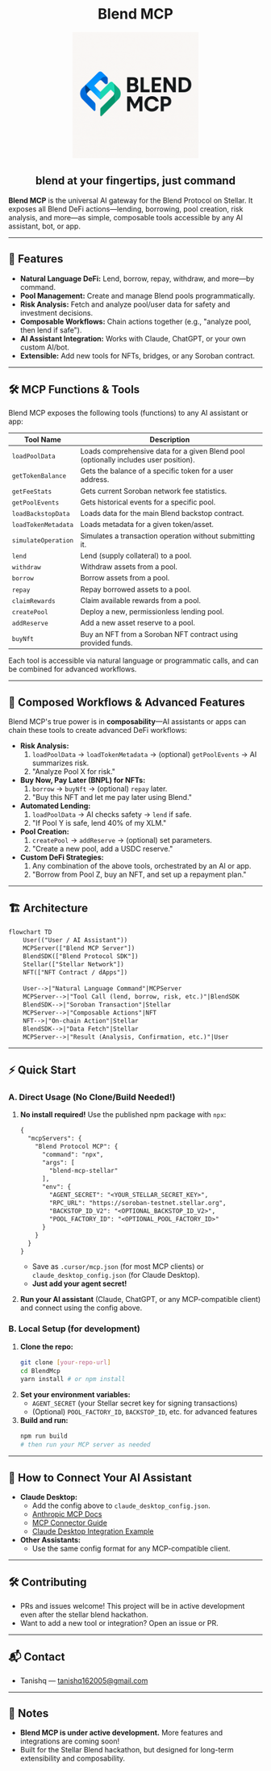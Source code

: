 <h1 align="center">Blend MCP</h1>
<p align="center">
  <img src="./public/blend-mcp-logo.png" alt="Blend MCP Logo" width="250"/>
</p>
<h2 align="center">blend at your fingertips, just command</h2>

**Blend MCP** is the universal AI gateway for the Blend Protocol on Stellar. It exposes all Blend DeFi actions—lending, borrowing, pool creation, risk analysis, and more—as simple, composable tools accessible by any AI assistant, bot, or app.

---

## 🚀 Features

- **Natural Language DeFi:** Lend, borrow, repay, withdraw, and more—by command.
- **Pool Management:** Create and manage Blend pools programmatically.
- **Risk Analysis:** Fetch and analyze pool/user data for safety and investment decisions.
- **Composable Workflows:** Chain actions together (e.g., "analyze pool, then lend if safe").
- **AI Assistant Integration:** Works with Claude, ChatGPT, or your own custom AI/bot.
- **Extensible:** Add new tools for NFTs, bridges, or any Soroban contract.

---

## 🛠️ MCP Functions & Tools

Blend MCP exposes the following tools (functions) to any AI assistant or app:

| Tool Name           | Description |
|---------------------|-------------|
| `loadPoolData`      | Loads comprehensive data for a given Blend pool (optionally includes user position). |
| `getTokenBalance`   | Gets the balance of a specific token for a user address. |
| `getFeeStats`       | Gets current Soroban network fee statistics. |
| `getPoolEvents`     | Gets historical events for a specific pool. |
| `loadBackstopData`  | Loads data for the main Blend backstop contract. |
| `loadTokenMetadata` | Loads metadata for a given token/asset. |
| `simulateOperation` | Simulates a transaction operation without submitting it. |
| `lend`              | Lend (supply collateral) to a pool. |
| `withdraw`          | Withdraw assets from a pool. |
| `borrow`            | Borrow assets from a pool. |
| `repay`             | Repay borrowed assets to a pool. |
| `claimRewards`      | Claim available rewards from a pool. |
| `createPool`        | Deploy a new, permissionless lending pool. |
| `addReserve`        | Add a new asset reserve to a pool. |
| `buyNft`            | Buy an NFT from a Soroban NFT contract using provided funds. |

Each tool is accessible via natural language or programmatic calls, and can be combined for advanced workflows.

---

## 🔗 Composed Workflows & Advanced Features

Blend MCP's true power is in **composability**—AI assistants or apps can chain these tools to create advanced DeFi workflows:

- **Risk Analysis:**
  1. `loadPoolData` → `loadTokenMetadata` → (optional) `getPoolEvents` → AI summarizes risk.
  2. "Analyze Pool X for risk."
- **Buy Now, Pay Later (BNPL) for NFTs:**
  1. `borrow` → `buyNft` → (optional) `repay` later.
  2. "Buy this NFT and let me pay later using Blend."
- **Automated Lending:**
  1. `loadPoolData` → AI checks safety → `lend` if safe.
  2. "If Pool Y is safe, lend 40% of my XLM."
- **Pool Creation:**
  1. `createPool` → `addReserve` → (optional) set parameters.
  2. "Create a new pool, add a USDC reserve."
- **Custom DeFi Strategies:**
  1. Any combination of the above tools, orchestrated by an AI or app.
  2. "Borrow from Pool Z, buy an NFT, and set up a repayment plan."

---

## 🏗️ Architecture

```mermaid
flowchart TD
    User(("User / AI Assistant"))
    MCPServer(["Blend MCP Server"])
    BlendSDK(["Blend Protocol SDK"])
    Stellar(["Stellar Network"])
    NFT(["NFT Contract / dApps"])

    User-->|"Natural Language Command"|MCPServer
    MCPServer-->|"Tool Call (lend, borrow, risk, etc.)"|BlendSDK
    BlendSDK-->|"Soroban Transaction"|Stellar
    MCPServer-->|"Composable Actions"|NFT
    NFT-->|"On-chain Action"|Stellar
    BlendSDK-->|"Data Fetch"|Stellar
    MCPServer-->|"Result (Analysis, Confirmation, etc.)"|User
```

---

## ⚡ Quick Start

### A. Direct Usage (No Clone/Build Needed!)

1. **No install required!** Use the published npm package with `npx`:

   ```jsonc
   {
     "mcpServers": {
       "Blend Protocol MCP": {
         "command": "npx",
         "args": [
           "blend-mcp-stellar"
         ],
         "env": {
           "AGENT_SECRET": "<YOUR_STELLAR_SECRET_KEY>",
           "RPC_URL": "https://soroban-testnet.stellar.org",
           "BACKSTOP_ID_V2": "<OPTIONAL_BACKSTOP_ID_V2>",
           "POOL_FACTORY_ID": "<OPTIONAL_POOL_FACTORY_ID>"
         }
       }
     }
   }
   ```
   - Save as `.cursor/mcp.json` (for most MCP clients) or `claude_desktop_config.json` (for Claude Desktop).
   - **Just add your agent secret!**

2. **Run your AI assistant** (Claude, ChatGPT, or any MCP-compatible client) and connect using the config above.

### B. Local Setup (for development)

1. **Clone the repo:**
   ```bash
   git clone [your-repo-url]
   cd BlendMcp
   yarn install # or npm install
   ```
2. **Set your environment variables:**
   - `AGENT_SECRET` (your Stellar secret key for signing transactions)
   - (Optional) `POOL_FACTORY_ID`, `BACKSTOP_ID`, etc. for advanced features
3. **Build and run:**
   ```bash
   npm run build
   # then run your MCP server as needed
   ```

---

## 🤖 How to Connect Your AI Assistant

- **Claude Desktop:**
  - Add the config above to `claude_desktop_config.json`.
  - [Anthropic MCP Docs](https://docs.anthropic.com/en/docs/mcp)
  - [MCP Connector Guide](https://docs.anthropic.com/en/docs/agents-and-tools/mcp-connector)
  - [Claude Desktop Integration Example](https://github.com/davidteren/claude-server/blob/main/docs/CLAUDE_DESKTOP_INTEGRATION.md)
- **Other Assistants:**
  - Use the same config format for any MCP-compatible client.

---

## 🛠️ Contributing

- PRs and issues welcome! This project will be in active development even after the stellar blend hackathon.
- Want to add a new tool or integration? Open an issue or PR.

---

## 📬 Contact

- Tanishq — tanishq162005@gmail.com

---

## 📝 Notes

- **Blend MCP is under active development.** More features and integrations are coming soon!
- Built for the Stellar Blend hackathon, but designed for long-term extensibility and composability.
